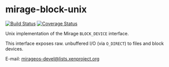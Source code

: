 mirage-block-unix
=================

[![Build Status](https://travis-ci.org/mirage/mirage-block-unix.png?branch=master)](https://travis-ci.org/mirage/mirage-block-unix) [![Coverage Status](https://coveralls.io/repos/mirage/mirage-block-unix/badge.png?branch=master)](https://coveralls.io/r/mirage/mirage-block-unix?branch=master)

Unix implementation of the Mirage `BLOCK_DEVICE` interface.

This interface exposes raw. unbuffered I/O (via `O_DIRECT`) to files
and block devices.

E-mail: <mirageos-devel@lists.xenproject.org>
